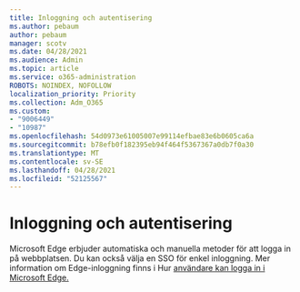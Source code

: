 ```yaml
---
title: Inloggning och autentisering
ms.author: pebaum
author: pebaum
manager: scotv
ms.date: 04/28/2021
ms.audience: Admin
ms.topic: article
ms.service: o365-administration
ROBOTS: NOINDEX, NOFOLLOW
localization_priority: Priority
ms.collection: Adm_O365
ms.custom:
- "9006449"
- "10987"
ms.openlocfilehash: 54d0973e61005007e99114efbae83e6b0605ca6a
ms.sourcegitcommit: b78efb0f182395eb94f464f5367367a0db7f0a30
ms.translationtype: MT
ms.contentlocale: sv-SE
ms.lasthandoff: 04/28/2021
ms.locfileid: "52125567"
---
```

# <a name="sign-in-and-authentication"></a>Inloggning och autentisering

Microsoft Edge erbjuder automatiska och manuella metoder för att logga in på webbplatsen. Du kan också välja en SSO för enkel inloggning. Mer information om Edge-inloggning finns i Hur [användare kan logga in i Microsoft Edge.](https://docs.microsoft.com/deployedge/microsoft-edge-security-identity#how-users-can-sign-into-microsoft-edge)  